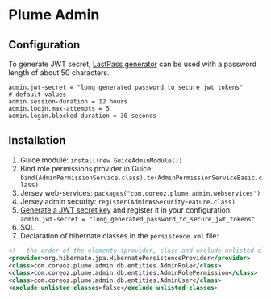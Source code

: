 Plume Admin
===========

Configuration
-------------
To generate JWT secret, [LastPass generator](https://lastpass.com/generatepassword.php) can be used with a password length of about 50 characters.
```
admin.jwt-secret = "long_generated_password_to_secure_jwt_tokens"
# default values
admin.session-duration = 12 hours
admin.login.max-attempts = 5
admin.login.blocked-duration = 30 seconds
```

Installation
------------
1. Guice module: `install(new GuiceAdminModule())`
2. Bind role permissions provider in Guice: `bind(AdminPermissionService.class).to(AdminPermissionServiceBasic.class)`
2. Jersey web-services: `packages("com.coreoz.plume.admin.webservices")`
3. Jersey admin security: `register(AdminWsSecurityFeature.class)`
4. [Generate a JWT secret key](#configuration) and register it in your configuration: `admin.jwt-secret = "long_generated_password_to_secure_jwt_tokens"`
5. SQL
6. Declaration of hibernate classes in the `persistence.xml` file:
```xml
<!-- the order of the elements (provider, class and exclude-unlisted-classes) is important -->
<provider>org.hibernate.jpa.HibernatePersistenceProvider</provider>
<class>com.coreoz.plume.admin.db.entities.AdminRole</class>
<class>com.coreoz.plume.admin.db.entities.AdminRolePermission</class>
<class>com.coreoz.plume.admin.db.entities.AdminUser</class>
<exclude-unlisted-classes>false</exclude-unlisted-classes>
```